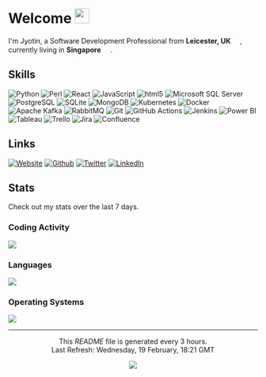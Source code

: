 <h1>Welcome <img src="https://emojis.slackmojis.com/emojis/images/1531849430/4246/blob-sunglasses.gif?1531849430" width="30"/></h1>

<p>I'm Jyotin, a Software Development Professional from <b>Leicester, UK</b> <img src="https://image.flaticon.com/icons/svg/197/197374.svg" width="15"/>, currently living in <b>Singapore</b> <img src="https://image.flaticon.com/icons/svg/197/197496.svg" width="15"/>.</p>
<!--icons: https://simpleicons.org/-->
<!--badges: https://shields.io/-->
<h2>Skills</h2>
<p>
  <img alt="Python" src="https://img.shields.io/badge/-Python-grey?style=flat&logo=python&logoColor=white"/>
  <img alt="Perl" src="https://img.shields.io/badge/-Perl-grey?style=flat&logo=perl&logoColor=white"/>
  <img alt="React" src="https://img.shields.io/badge/-React-grey?style=flat&logo=react&logoColor=white" />
  <img alt="JavaScript" src="https://img.shields.io/badge/-JavaScript-grey?style=flat&logo=javascript&logoColor=white" />
  <img alt="html5" src="https://img.shields.io/badge/-HTML5-grey?style=flat&logo=html5&logoColor=white" />
  <img alt="Microsoft SQL Server" src="https://img.shields.io/badge/-Microsoft%20SQL%20Server-grey?style=flat&logo=Microsoft-SQL-Server&logoColor=white"/>
  <img alt="PostgreSQL" src="https://img.shields.io/badge/-PostgreSQL-grey?style=flat&logo=postgresql&logoColor=white"/>
  <img alt="SQLite" src="https://img.shields.io/badge/-SQLite-grey?style=flat&logo=sqlite&logoColor=white"/>
  <img alt="MongoDB" src="https://img.shields.io/badge/-MongoDB-grey?style=flat&logo=mongodb&logoColor=white" />
  <img alt="Kubernetes" src="https://img.shields.io/badge/-Kubernetes-grey?style=flat&logo=Kubernetes&logoColor=white" />
  <img alt="Docker" src="https://img.shields.io/badge/-Docker-grey?style=flat&logo=docker&logoColor=white" />
  <img alt="Apache Kafka" src="https://img.shields.io/badge/-Apache%20Kafka-grey?style=flat&logo=Apache-Kafka&logoColor=white" />
  <img alt="RabbitMQ" src="https://img.shields.io/badge/-RabbitMQ-grey?style=flat&logo=rabbitmq&logoColor=white" />
  <img alt="Git" src="https://img.shields.io/badge/-Git-grey?style=flat&logo=git&logoColor=white" />
  <img alt="GitHub Actions" src="https://img.shields.io/badge/-GitHub_Actions-grey?style=flat&logo=github-actions&logoColor=white" />
  <img alt="Jenkins" src="https://img.shields.io/badge/-Jenkins-grey?style=flat&logo=jenkins&logoColor=white" />
  <img alt="Power BI" src="https://img.shields.io/badge/-Power%20BI-grey?style=flat&logo=Power-BI&logoColor=white" />
  <img alt="Tableau" src="https://img.shields.io/badge/-Tableau-grey?style=flat&logo=tableau&logoColor=white" />
  <img alt="Trello" src="https://img.shields.io/badge/-Trello-grey?style=flat&logo=Trello&logoColor=white" />
  <img alt="Jira" src="https://img.shields.io/badge/-Jira-grey?style=flat&logo=jira&logoColor=white" />
  <img alt="Confluence" src="https://img.shields.io/badge/-Confluence-grey?style=flat&logo=confluence&logoColor=white" />
</p>
<h2>Links</h2>
<p>
  <a href="https://www.jyotinlad.me.uk" target="_blank"><img alt="Website" src="https://img.shields.io/badge/Website-%2312100E.svg?&style=flat&logo=Google-Chrome&logoColor=white" /></a>
  <a href="https://github.com/jyotinlad" target="_blank"><img alt="Github" src="https://img.shields.io/badge/GitHub-%2312100E.svg?&style=flat&logo=Github&logoColor=white" /></a>
  <a href="https://twitter.com/jyotinlad" target="_blank"><img alt="Twitter" src="https://img.shields.io/badge/Twitter-1DA1F2.svg?&style=flat&logo=twitter&logoColor=white" /></a>
  <a href="https://www.linkedin.com/in/jyotinlad" target="_blank"><img alt="LinkedIn" src="https://img.shields.io/badge/LinkedIn-%230077B5.svg?&style=flat&logo=linkedin&logoColor=white" /></a>
</p>
<h2>Stats</h2>
<p>Check out my stats over the last 7 days.</p>
<h3>Coding Activity</h3>
<img src="https://wakatime.com/share/@jyotinlad/14377f28-8812-45c9-9637-a1b39a87e704.svg" />
<h3>Languages</h3>
<img src="https://wakatime.com/share/@jyotinlad/94c2fd21-ebaf-4a04-abda-2795b9265f2d.svg" />
<h3>Operating Systems</h3>
<img src="https://wakatime.com/share/@jyotinlad/a42ad9d4-a082-4af6-8966-82256581ebcc.svg" />

------------
<p align="center">This <i>README</i> file is generated every 3 hours.</br>Last Refresh: Wednesday, 19 February, 18:21 GMT<br /></p>
<p align="center"><img src="https://github.com/jyotinlad/jyotinlad/workflows/README%20build/badge.svg" /></p>
